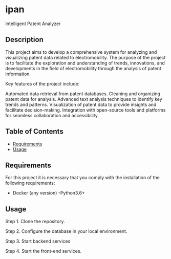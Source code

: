 # ipan
Intelligent Patent Analyzer

## Description

This project aims to develop a comprehensive system for analyzing and visualizing patent data related to electromobility. The purpose of the project is to facilitate the exploration and understanding of trends, innovations, and developments in the field of electromobility through the analysis of patent information.

Key features of the project include:

Automated data retrieval from patent databases.
Cleaning and organizing patent data for analysis.
Advanced text analysis techniques to identify key trends and patterns.
Visualization of patent data to provide insights and facilitate decision-making.
Integration with open-source tools and platforms for seamless collaboration and accessibility.

## Table of Contents

- [Requirements](#Requirements)
- [Usage](#Usage)


## Requirements

For this project it is necessary that you comply with the installation of the following requirements:
  - Docker (any version)
  -Python3.6+

## Usage

Step 1. Clone the repository.

Step 2. Configure the database in your local environment.

Step 3. Start backend services

Step 4. Start the front-end services.

